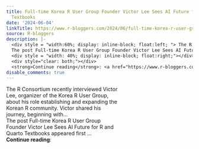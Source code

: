 ```yaml
---
title: Full-time Korea R User Group Founder Victor Lee Sees AI Future for R and Quarto
  Textbooks
date: '2024-06-04'
linkTitle: https://www.r-bloggers.com/2024/06/full-time-korea-r-user-group-founder-victor-lee-sees-ai-future-for-r-and-quarto-textbooks/
source: R-bloggers
description: |-
  <div style = "width:60%; display: inline-block; float:left; "> The R Consortium recently interviewed Victor Lee, organizer of the Korea R User Group, about his role establishing and expanding the Korean R community. Victor shared his journey, beginning with...<br />
  The post Full-time Korea R User Group Founder Victor Lee Sees AI Future for R and Quarto Textbooks appeared first ...</div>
  <div style = "width: 40%; display: inline-block; float:right;"></div>
  <div style="clear: both;"></div>
  <strong>Continue reading</strong>: <a href="https://www.r-bloggers.com/2024/06/full-time-korea-r-user-group-f ...
disable_comments: true
---
```

<div style = "width:60%; display: inline-block; float:left; "> The R Consortium recently interviewed Victor Lee, organizer of the Korea R User Group, about his role establishing and expanding the Korean R community. Victor shared his journey, beginning with...<br />
The post Full-time Korea R User Group Founder Victor Lee Sees AI Future for R and Quarto Textbooks appeared first ...</div>
<div style = "width: 40%; display: inline-block; float:right;"></div>
<div style="clear: both;"></div>
<strong>Continue reading</strong>: <a href="https://www.r-bloggers.com/2024/06/full-time-korea-r-user-group-f ...